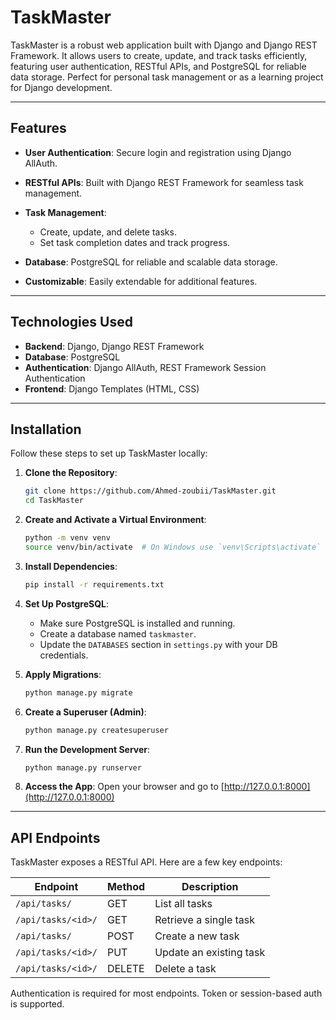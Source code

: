 # TaskMaster

TaskMaster is a robust web application built with Django and Django REST Framework. It allows users to create, update, and track tasks efficiently, featuring user authentication, RESTful APIs, and PostgreSQL for reliable data storage. Perfect for personal task management or as a learning project for Django development.

---

## Features

* **User Authentication**: Secure login and registration using Django AllAuth.
* **RESTful APIs**: Built with Django REST Framework for seamless task management.
* **Task Management**:

  * Create, update, and delete tasks.
  * Set task completion dates and track progress.
* **Database**: PostgreSQL for reliable and scalable data storage.
* **Customizable**: Easily extendable for additional features.

---

## Technologies Used

* **Backend**: Django, Django REST Framework
* **Database**: PostgreSQL
* **Authentication**: Django AllAuth, REST Framework Session Authentication
* **Frontend**: Django Templates (HTML, CSS)

---

## Installation

Follow these steps to set up TaskMaster locally:

1. **Clone the Repository**:

   ```bash
   git clone https://github.com/Ahmed-zoubii/TaskMaster.git
   cd TaskMaster
   ```

2. **Create and Activate a Virtual Environment**:

   ```bash
   python -m venv venv
   source venv/bin/activate  # On Windows use `venv\Scripts\activate`
   ```

3. **Install Dependencies**:

   ```bash
   pip install -r requirements.txt
   ```

4. **Set Up PostgreSQL**:

   * Make sure PostgreSQL is installed and running.
   * Create a database named `taskmaster`.
   * Update the `DATABASES` section in `settings.py` with your DB credentials.

5. **Apply Migrations**:

   ```bash
   python manage.py migrate
   ```

6. **Create a Superuser (Admin)**:

   ```bash
   python manage.py createsuperuser
   ```

7. **Run the Development Server**:

   ```bash
   python manage.py runserver
   ```

8. **Access the App**:
   Open your browser and go to [http://127.0.0.1:8000](http://127.0.0.1:8000)

---

## API Endpoints

TaskMaster exposes a RESTful API. Here are a few key endpoints:

| Endpoint           | Method | Description             |
| ------------------ | ------ | ----------------------- |
| `/api/tasks/`      | GET    | List all tasks          |
| `/api/tasks/<id>/` | GET    | Retrieve a single task  |
| `/api/tasks/`      | POST   | Create a new task       |
| `/api/tasks/<id>/` | PUT    | Update an existing task |
| `/api/tasks/<id>/` | DELETE | Delete a task           |

Authentication is required for most endpoints. Token or session-based auth is supported.
